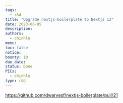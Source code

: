 ```yaml
---
tags:
  - r&d
title: "Upgrade nextjs-boilerplate to Nextjs 13"
date: 2023-06-05
description: 
authors:
  - chinhle
menu: 
toc: false
notice: 
bounty: 10
due_date: 
status: Done
PICs:
  - chinhle
type: r&d
---
```

https://github.com/dwarvesf/nextjs-boilerplate/pull/21